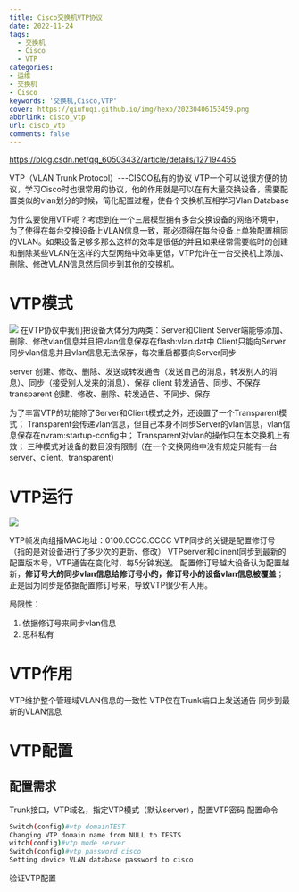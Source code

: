 ```yaml
---
title: Cisco交换机VTP协议
date: 2022-11-24
tags:
  - 交换机
  - Cisco
  - VTP
categories: 
- 运维
- 交换机
- Cisco
keywords: '交换机,Cisco,VTP'
cover: https://qiufuqi.github.io/img/hexo/20230406153459.png
abbrlink: cisco_vtp
url: cisco_vtp
comments: false
---
```


https://blog.csdn.net/qq_60503432/article/details/127194455

VTP（VLAN Trunk Protocol）---CISCO私有的协议
VTP一个可以说很方便的协议，学习Cisco时也很常用的协议，他的作用就是可以在有大量交换设备，需要配置类似的vlan划分的时候，简化配置过程，使各个交换机互相学习Vlan Database

为什么要使用VTP呢 ?
考虑到在一个三层模型拥有多台交换设备的网络环境中，为了使得在每台交换设备上VLAN信息一致，那必须得在每台设备上单独配置相同的VLAN。如果设备足够多那么这样的效率是很低的并且如果经常需要临时的创建和删除某些VLAN在这样的大型网络中效率更低，VTP允许在一台交换机上添加、删除、修改VLAN信息然后同步到其他的交换机。
# VTP模式
![](https://qiufuqi.github.io/img/hexo/20230406162245.png)
在VTP协议中我们把设备大体分为两类：Server和Client
Server端能够添加、删除、修改vlan信息并且把vlan信息保存在flash:vlan.dat中
Client只能向Server同步vlan信息并且vlan信息无法保存，每次重启都要向Server同步

server        创建、修改、删除、发送或转发通告（发送自己的消息，转发别人的消息）、同步（接受别人发来的消息）、保存
client        转发通告、同步、不保存
transparent   创建、修改、删除、转发通告、不同步、保存

为了丰富VTP的功能除了Server和Client模式之外，还设置了一个Transparent模式；
Transparent会传递vlan信息，但自己本身不同步Server的vlan信息，vlan信息保存在nvram:startup-config中；
Transparent对vlan的操作只在本交换机上有效；
三种模式对设备的数目没有限制（在一个交换网络中没有规定只能有一台server、client、transparent）

# VTP运行
![](https://qiufuqi.github.io/img/hexo/20230406163357.png)

VTP帧发向组播MAC地址：0100.0CCC.CCCC
VTP同步的关键是配置修订号（指的是对设备进行了多少次的更新、修改）
VTPserver和clinent同步到最新的配置版本号，VTP通告在变化时，每5分钟发送。
配置修订号越大设备认为配置越新，**修订号大的同步vlan信息给修订号小的，修订号小的设备vlan信息被覆盖**；
正是因为同步是依据配置修订号来，导致VTP很少有人用。

局限性：
1. 依据修订号来同步vlan信息
2. 思科私有

# VTP作用
VTP维护整个管理域VLAN信息的一致性
VTP仅在Trunk端口上发送通告
同步到最新的VLAN信息

# VTP配置
## 配置需求
Trunk接口，VTP域名，指定VTP模式（默认server），配置VTP密码
配置命令
``` bash
Switch(config)#vtp domainTEST
Changing VTP domain name from NULL to TESTS
witch(config)#vtp mode server
Switch(config)#vtp password cisco
Setting device VLAN database password to cisco
```
验证VTP配置


































